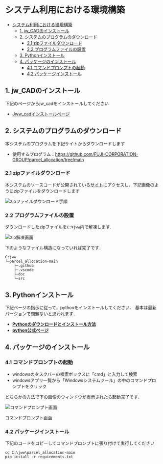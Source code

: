 # システム利用における環境構築

- [システム利用における環境構築](#システム利用における環境構築)
	- [1. jw\_CADのインストール](#1-jw_cadのインストール)
	- [2. システムのプログラムのダウンロード](#2-システムのプログラムのダウンロード)
		- [2.1 zipファイルダウンロード](#21-zipファイルダウンロード)
		- [2.2 プログラムファイルの設置](#22-プログラムファイルの設置)
	- [3. Pythonインストール](#3-pythonインストール)
	- [4. パッケージのインストール](#4-パッケージのインストール)
		- [4.1 コマンドプロンプトの起動](#41-コマンドプロンプトの起動)
		- [4.2 パッケージインストール](#42-パッケージインストール)


## 1. jw_CADのインストール

下記のページからjw_cadをインストールしてください

- [Jww_cadインストールページ](https://www.jwcad.net/download.htm)

## 2. システムのプログラムのダウンロード

本システムのプログラムを下記サイトからダウンロードします

- 使用するプログラム：https://github.com/FUJI-CORPORATION-GROUP/parcel_allocation/tree/main

### 2.1 zipファイルダウンロード
本システムのソースコードが公開されている[サイト](https://github.com/FUJI-CORPORATION-GROUP/parcel_allocation/tree/main)にアクセスし，下記画像のようにzipファイルをダウンロードします

![zipファイルダウンロード手順](./img/zip_download.png)


### 2.2 プログラムファイルの設置

ダウンロードしたzipファイルを`C:¥jww`内で解凍します.

![zip解凍画面](./img/unzip_path.png)

下のようなファイル構造になっていれば完了です．

```
C:jww
└─parcel_allocation-main
    ├─.github
    ├─.vscode
    ├─doc
    └─src
```

## 3. Pythonインストール

下記ページの指示に従って，pythonをインストールしてください．
基本は最新バージョンで問題ないと思われます．

- [**Pythonのダウンロードとインストール方法**](https://www.javadrive.jp/python/install/index1.html)
- [**python公式ページ**](https://www.python.org/)


## 4. パッケージのインストール

### 4.1 コマンドプロンプトの起動

- windowsのタスクバーの検索ボックスに「cmd」と入力して検索
- windowsアプリ一覧から「Windowsシステムツール」の中のコマンドプロンプトをクリック

どちらかの方法で下の画像のウィンドウが表示されたら起動完了です．

![コマンドプロンプト画面](https://s3-us-west-2.amazonaws.com/secure.notion-static.com/8b6870b0-4546-4c94-9fc1-212a0a047468/Untitled.png)

コマンドプロンプト画面

### 4.2 パッケージインストール

下記のコードをコピーしてコマンドプロンプトに張り付けて実行してください

```
cd C:\jww\parcel_allocation-main
pip install -r requirements.txt
```
